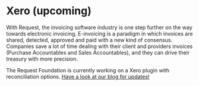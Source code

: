 # Xero \(upcoming\)

With Request, the invoicing software industry is one step further on the way towards electronic invoicing. E-invoicing is a paradigm in which invoices are shared, detected, approved and paid with a new kind of consensus. Companies save a lot of time dealing with their client and providers invoices \(Purchase Accountables and Sales Accountables\), and they can drive their treasury with more precision.

The Request Foundation is currently working on a Xero plugin with reconciliation options. [Have a look at our blog for updates!](https://request.network/blog)

